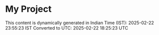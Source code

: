 # My Project

This content is dynamically generated in Indian Time (IST): 2025-02-22 23:55:23 IST
Converted to UTC: 2025-02-22 18:25:23 UTC
